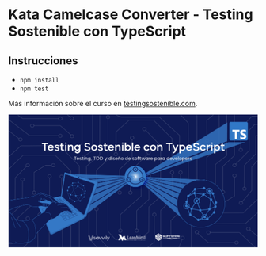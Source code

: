 # Kata Camelcase Converter - Testing Sostenible con TypeScript

## Instrucciones
* `npm install`
* `npm test`

Más información sobre el curso en [testingsostenible.com](https://testingsostenible.com).

![Testing Sostenible con TypeScript](cover.png)